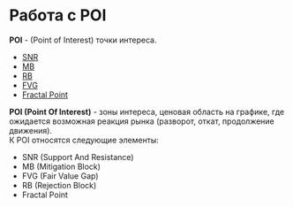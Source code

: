 # Работа с POI

**POI** - (Point of Interest) точки интереса.

- [SNR](./docs/SNR.pdf)
- [MB](./docs/MB.pdf)
- [RB](./docs/RB.pdf)
- [FVG](./docs/FVG.pdf)
- [Fractal Point](./docs/Fractal.pdf)

**POI (Point Of Interest)** - зоны интереса, ценовая область на графике, где ожидается возможная реакция рынка (разворот, откат, продолжение движения).  
К POI относятся следующие элементы:

- SNR (Support And Resistance)
- MB (Mitigation Block)
- FVG (Fair Value Gap)
- RB (Rejection Block)
- Fractal Point
